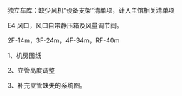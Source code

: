 独立车库：缺少风机“设备支架”清单项，计入主馆相关清单项

E4 风口，风口自带静压箱及风量调节阀。

2F-14m，3F-24m，4F-34m，RF-40m

1、机房图纸

2、立管高度调整

3、补充立管缺失的系统图。
